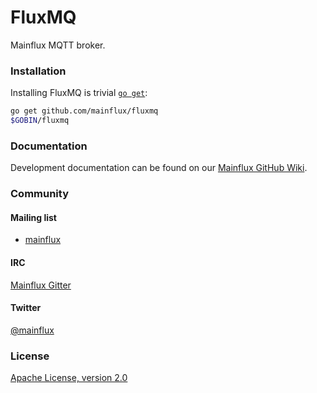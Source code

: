 # FluxMQ

Mainflux MQTT broker.

### Installation

Installing FluxMQ is trivial [`go get`](https://golang.org/cmd/go/):
```bash
go get github.com/mainflux/fluxmq
$GOBIN/fluxmq
```

### Documentation
Development documentation can be found on our [Mainflux GitHub Wiki](https://github.com/Mainflux/mainflux/wiki).

### Community
#### Mailing list
- [mainflux](https://groups.google.com/forum/#!forum/mainflux)

#### IRC
[Mainflux Gitter](https://gitter.im/Mainflux/mainflux?utm_source=badge&utm_medium=badge&utm_campaign=pr-badge&utm_content=badge)

#### Twitter
[@mainflux](https://twitter.com/mainflux)

### License
[Apache License, version 2.0](LICENSE)
